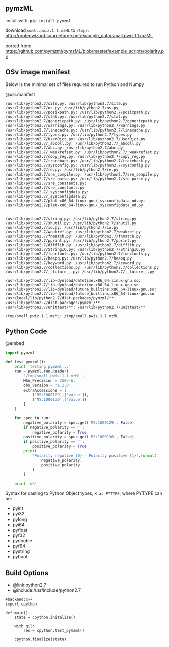 pymzML
-------
install with:
	`pip install pymzml`

download `small.pwiz.1.1.mzML` to `/tmp/`:
	http://proteowizard.sourceforge.net/example_data/small.pwiz.1.1.mzML

ported from:
	https://github.com/pymzml/pymzML/blob/master/example_scripts/polarity.py



OSv image manifest
------------------
Below is the minimal set of files required to run Python and Numpy

@usr.manifest
```
/usr/lib/python2.7/site.py: /usr/lib/python2.7/site.py
/usr/lib/python2.7/os.py: /usr/lib/python2.7/os.py
/usr/lib/python2.7/posixpath.py: /usr/lib/python2.7/posixpath.py
/usr/lib/python2.7/stat.py: /usr/lib/python2.7/stat.py
/usr/lib/python2.7/genericpath.py: /usr/lib/python2.7/genericpath.py
/usr/lib/python2.7/warnings.py: /usr/lib/python2.7/warnings.py
/usr/lib/python2.7/linecache.py: /usr/lib/python2.7/linecache.py
/usr/lib/python2.7/types.py: /usr/lib/python2.7/types.py
/usr/lib/python2.7/UserDict.py: /usr/lib/python2.7/UserDict.py
/usr/lib/python2.7/_abcoll.py: /usr/lib/python2.7/_abcoll.py
/usr/lib/python2.7/abc.py: /usr/lib/python2.7/abc.py
/usr/lib/python2.7/_weakrefset.py: /usr/lib/python2.7/_weakrefset.py
/usr/lib/python2.7/copy_reg.py: /usr/lib/python2.7/copy_reg.py
/usr/lib/python2.7/traceback.py: /usr/lib/python2.7/traceback.py
/usr/lib/python2.7/sysconfig.py: /usr/lib/python2.7/sysconfig.py
/usr/lib/python2.7/re.py: /usr/lib/python2.7/re.py
/usr/lib/python2.7/sre_compile.py: /usr/lib/python2.7/sre_compile.py
/usr/lib/python2.7/sre_parse.py: /usr/lib/python2.7/sre_parse.py
/usr/lib/python2.7/sre_constants.py: /usr/lib/python2.7/sre_constants.py
/usr/lib/python2.7/_sysconfigdata.py: /usr/lib/python2.7/_sysconfigdata.py
/usr/lib/python2.7/plat-x86_64-linux-gnu/_sysconfigdata_nd.py: /usr/lib/python2.7/plat-x86_64-linux-gnu/_sysconfigdata_nd.py


/usr/lib/python2.7/string.py: /usr/lib/python2.7/string.py
/usr/lib/python2.7/shutil.py: /usr/lib/python2.7/shutil.py
/usr/lib/python2.7/io.py: /usr/lib/python2.7/io.py
/usr/lib/python2.7/weakref.py: /usr/lib/python2.7/weakref.py
/usr/lib/python2.7/fnmatch.py: /usr/lib/python2.7/fnmatch.py
/usr/lib/python2.7/pprint.py: /usr/lib/python2.7/pprint.py
/usr/lib/python2.7/difflib.py: /usr/lib/python2.7/difflib.py
/usr/lib/python2.7/StringIO.py: /usr/lib/python2.7/StringIO.py
/usr/lib/python2.7/functools.py: /usr/lib/python2.7/functools.py
/usr/lib/python2.7/heapq.py: /usr/lib/python2.7/heapq.py
/usr/lib/python2.7/keyword.py: /usr/lib/python2.7/keyword.py
/usr/lib/python2.7/collections.py: /usr/lib/python2.7/collections.py
/usr/lib/python2.7/__future__.py: /usr/lib/python2.7/__future__.py

/usr/lib/python2.7/lib-dynload/datetime.x86_64-linux-gnu.so: /usr/lib/python2.7/lib-dynload/datetime.x86_64-linux-gnu.so
/usr/lib/python2.7/lib-dynload/future_builtins.x86_64-linux-gnu.so: /usr/lib/python2.7/lib-dynload/future_builtins.x86_64-linux-gnu.so
/usr/local/lib/python2.7/dist-packages/pymzml/**: /usr/lib/python2.7/dist-packages/pymzml/**
/usr/lib/python2.7/unittest/**: /usr/lib/python2.7/unittest/**

/tmp/small.pwiz.1.1.mzML: /tmp/small.pwiz.1.1.mzML

```

Python Code
-----------


@embed
```python
import pymzml

def test_pymzml():
	print 'testing pymzml...'
	run = pymzml.run.Reader(
		'/tmp/small.pwiz.1.1.mzML',
		MSn_Precision = 250e-6,
		obo_version = '1.1.0',
		extraAccessions = [
			('MS:1000129',['value']),
			('MS:1000130',['value'])
		]
	)

	for spec in run:
		negative_polarity = spec.get('MS:1000129', False)
		if negative_polarity == '':
			negative_polarity = True
		positive_polarity = spec.get('MS:1000130', False)
		if positive_polarity == '':
			positive_polarity = True
		print(
			'Polarity negative {0} - Polarity positive {1}'.format(
				negative_polarity,
				positive_polarity
			)
		)

	print 'ok'

```

Syntax for casting to Python Object types, `X as PYTYPE`, where PYTYPE can be:
* pyint
* pyi32
* pylong
* pyi64
* pyfloat
* pyf32
* pydouble
* pyf64
* pystring
* pybool


Build Options
-------------
* @link:python2.7
* @include:/usr/include/python2.7
```rusthon
#backend:c++
import cpython

def main():
	state = cpython.initalize()

	with gil:
		res = cpython.test_pymzml()

	cpython.finalize(state)

```